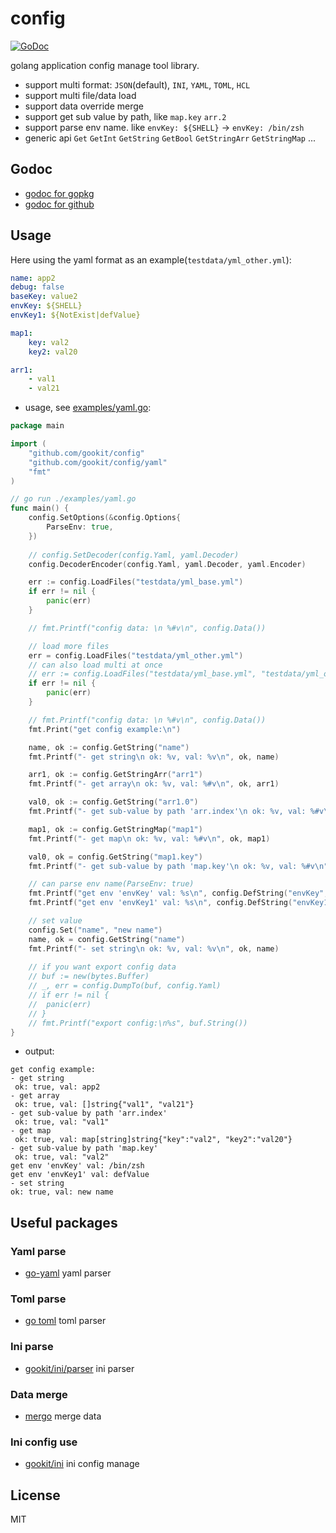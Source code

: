# config

[![GoDoc](https://godoc.org/github.com/gookit/config?status.svg)](https://godoc.org/github.com/gookit/config)

golang application config manage tool library. 

- support multi format: `JSON`(default), `INI`, `YAML`, `TOML`, `HCL`
- support multi file/data load
- support data override merge
- support get sub value by path, like `map.key` `arr.2`
- support parse env name. like `envKey: ${SHELL}` -> `envKey: /bin/zsh`
- generic api `Get` `GetInt` `GetString` `GetBool` `GetStringArr` `GetStringMap` ...

## Godoc

- [godoc for gopkg](https://godoc.org/gopkg.in/gookit/config.v1)
- [godoc for github](https://godoc.org/github.com/gookit/config)

## Usage

Here using the yaml format as an example(`testdata/yml_other.yml`):

```yaml
name: app2
debug: false
baseKey: value2
envKey: ${SHELL}
envKey1: ${NotExist|defValue}

map1:
    key: val2
    key2: val20

arr1:
    - val1
    - val21
```

- usage, see [examples/yaml.go](examples/yaml.go):

```go
package main

import (
    "github.com/gookit/config"
    "github.com/gookit/config/yaml"
    "fmt"
)

// go run ./examples/yaml.go
func main() {
	config.SetOptions(&config.Options{
		ParseEnv: true,
	})
	
	// config.SetDecoder(config.Yaml, yaml.Decoder)
	config.DecoderEncoder(config.Yaml, yaml.Decoder, yaml.Encoder)

	err := config.LoadFiles("testdata/yml_base.yml")
	if err != nil {
		panic(err)
	}

	// fmt.Printf("config data: \n %#v\n", config.Data())

	// load more files
	err = config.LoadFiles("testdata/yml_other.yml")
	// can also load multi at once
	// err := config.LoadFiles("testdata/yml_base.yml", "testdata/yml_other.yml")
	if err != nil {
		panic(err)
	}

	// fmt.Printf("config data: \n %#v\n", config.Data())
	fmt.Print("get config example:\n")

	name, ok := config.GetString("name")
	fmt.Printf("- get string\n ok: %v, val: %v\n", ok, name)

	arr1, ok := config.GetStringArr("arr1")
	fmt.Printf("- get array\n ok: %v, val: %#v\n", ok, arr1)

	val0, ok := config.GetString("arr1.0")
	fmt.Printf("- get sub-value by path 'arr.index'\n ok: %v, val: %#v\n", ok, val0)

	map1, ok := config.GetStringMap("map1")
	fmt.Printf("- get map\n ok: %v, val: %#v\n", ok, map1)

	val0, ok = config.GetString("map1.key")
	fmt.Printf("- get sub-value by path 'map.key'\n ok: %v, val: %#v\n", ok, val0)

	// can parse env name(ParseEnv: true)
	fmt.Printf("get env 'envKey' val: %s\n", config.DefString("envKey", ""))
	fmt.Printf("get env 'envKey1' val: %s\n", config.DefString("envKey1", ""))

	// set value
	config.Set("name", "new name")
	name, ok = config.GetString("name")
	fmt.Printf("- set string\n ok: %v, val: %v\n", ok, name)
	
	// if you want export config data
	// buf := new(bytes.Buffer)
	// _, err = config.DumpTo(buf, config.Yaml)
	// if err != nil {
	// 	panic(err)
	// }
	// fmt.Printf("export config:\n%s", buf.String())
}
```

- output:

```text
get config example:
- get string
 ok: true, val: app2
- get array
 ok: true, val: []string{"val1", "val21"}
- get sub-value by path 'arr.index'
 ok: true, val: "val1"
- get map
 ok: true, val: map[string]string{"key":"val2", "key2":"val20"}
- get sub-value by path 'map.key'
 ok: true, val: "val2"
get env 'envKey' val: /bin/zsh
get env 'envKey1' val: defValue
- set string
ok: true, val: new name
```

## Useful packages

### Yaml parse

- [go-yaml](https://github.com/go-yaml/yaml) yaml parser

### Toml parse

- [go toml](https://github.com/BurntSushi/toml) toml parser

### Ini parse

- [gookit/ini/parser](https://github.com/gookit/ini/parser) ini parser

### Data merge

- [mergo](https://github.com/imdario/mergo) merge data

### Ini config use

- [gookit/ini](https://github.com/gookit/ini/parser) ini config manage

## License

MIT
